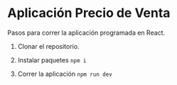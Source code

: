 # Aplicación Precio de Venta

Pasos para correr la aplicación programada en React.

1. Clonar el repositorio.

2. Instalar paquetes `npm i`

3. Correr la aplicación `npm run dev`
